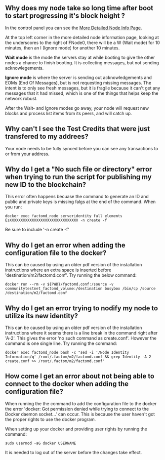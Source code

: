 ## Why does my node take so long time after boot to start progressing it's block height ?
In the control panel you can see the [More Detailed Node Info Page](https://docs.factom.com/#more-detailed-node-information-page). 

At the top left corner in the more detailed node information page, looking at the underscores to the right of FNode0, there will be a W (Wait mode) for 10 minutes, then an I (Ignore mode) for another 10 minutes. 

**Wait mode** is the mode the servers stay at while booting to give the other nodes a chance to finish booting. It is collecting messages, but not sending acknowlegements. 

**Ignore mode** is where the server is sending out acknowledgements and EOMs (End Of Messages), but is not requesting missing messages. The intent is to only see fresh messages, but it is fragile because it can't get any messages that it had 
missed, which is one of the things that helps keep the network robust.

After the Wait- and Ignore modes go away, your node will request new blocks and process list items from its peers, and will catch up.

## Why can't I see the Test Credits that were just transfered to my addrees?

Your node needs to be fully synced before you can see any transactions to or from your address.

## Why do I get a "No such file or directory" error when trying to run the script for publishing my new ID to the blockchain?

This error often happens becuase the command to generate an ID and public and private keys is missing falgs at the end of the command. When you run:

`docker exec factomd_node serveridentity full elements EsXXXXXXXXXXXXXXXXXXXXXXXXXXXXXXX -n create -f`

Be sure to include '-n create -f'


## Why do I get an error when adding the configuration file to the docker?

This can be caused by using an older pdf version of the installation instructions where an extra space is inserted before 'destination/m2/factomd.conf'. Try running the below command:

`docker run --rm -v ${PWD}/factomd.conf:/source -v communitytestnet_factomd_volume:/destination busybox /bin/cp /source /destination/m2/factomd.conf`


## Why do I get an error trying to nodify my node to utilize its new identity?

This can be caused by using an older pdf version of the installation instructions where it seems there is a line break in the command right after 'A-2'. This gives the error 'no such command as create.conf'. However the command is one single line. Try running the command:

`docker exec factomd_node bash -c "sed -i '/Node Identity Information/q' /root/.factom/m2/factomd.conf && grep Identity -A 2 create.conf >> /root/.factom/m2/factomd.conf"`


## How come I get an error about not being able to connect to the docker when adding the configuration file?

When running the the command to add the configuration file to the docker the error 'docker: Got permission denied while trying to connect to the Docker daemon socket...' can occur. This is because the user haven't got the proper rights to use the docker program.

When setting up your docker and providing user rights by running the command:

`sudo usermod -aG docker USERNAME`

It is needed to log out of the server before the changes take effect.
